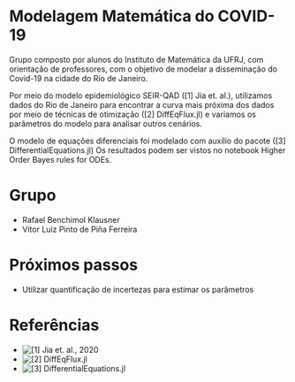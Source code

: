 # Modelagem Matemática do COVID-19

Grupo composto por alunos do Instituto de Matemática da UFRJ, com orientação de professores, com o objetivo de modelar a disseminação do Covid-19  na cidade do Rio de Janeiro.

Por meio do modelo epidemiológico SEIR-QAD ([1] Jia et. al.), utilizamos dados do Rio de Janeiro para encontrar a curva mais próxima dos dados por meio de técnicas de otimização ([2] DiffEqFlux.jl) e variamos os parâmetros do modelo para analisar outros cenários.

O modelo de equações diferenciais foi modelado com auxílio do pacote ([3] DifferentialEquations.jl)
Os resultados podem ser vistos no notebook Higher Order Bayes rules for ODEs.

# Grupo

- Rafael Benchimol Klausner
- Vitor Luiz Pinto de Piña Ferreira

# Próximos passos

- Utilizar quantificação de incertezas para estimar os parâmetros

# Referências

- ![[1] Jia et. al., 2020](https://arxiv.org/abs/2003.02985)
- ![[2] DiffEqFlux.jl](https://arxiv.org/abs/1902.02376)
- ![[3] DifferentialEquations.jl](https://zenodo.org/record/3740780#.XrGHlahKiUk)
